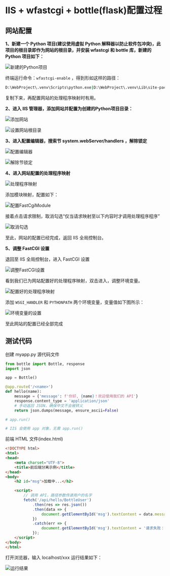# IIS + wfastcgi + bottle(flask)配置过程

## 网站配置

**1、新建一个 Python 项目(建议使用虚拟 Python 解释器以防止软件包冲突)，此项目的根目录即作为网站的根目录，并安装 wfastcgi 和 bottle 库，新建的 Python 项目如下：**

![新建的Python项目](./Pictures/新建的Python项目.png)

终端运行命令：`wfastcgi-enable` ，得到形如这样的路径：

```cmd
D:\WebProject\.venv\Scripts\python.exe|D:\WebProject\.venv\Lib\site-packages\wfastcgi.py
```

复制下来，再配置网站的处理程序映射时有用。

**2、进入 IIS 管理器，添加网站并配置为创建的Python项目目录：**

![添加网站](./Pictures/添加网站.png)

![设置网站根目录](./Pictures/设置网站根目录.png)



**3、进入配置编辑器，搜索节 system.webServer/handlers ，解除锁定**

![配置编辑器](./Pictures/配置编辑器.png)

![解除节锁定](./Pictures/解除节锁定.png)

**4、进入网站配置的处理程序映射**

![处理程序映射](./Pictures/处理程序映射.png)

添加模块映射，配置如下：

![配置FastCgiModule](./Pictures/配置FastCgiModule.png)

接着点击请求限制，取消勾选“仅当请求映射至以下内容时才调用处理程序程序”

![取消勾选](./Pictures/取消勾选.png)

至此，网站的配置已经完成，返回 IIS 全局控制台。

**5、调整 FastCGI 设置**

退回至 IIS 全局控制台，进入 FastCGI 设置

![调整FastCGI设置](./Pictures/调整FastCGI设置.png)

看到我们已为网站配置好的处理程序映射，双击进入，调整环境变量。

![配置好的处理程序映射](./Pictures/配置好的处理程序映射.png)

添加 `WSGI_HANDLER` 和 `PYTHONPATH` 两个环境变量，变量值如下图所示：

![环境变量的设置](./Pictures/环境变量的设置.png)

至此网站的配置已经全部完成

## 测试代码

创建 myapp.py 源代码文件

```python
from bottle import Bottle, response
import json

app = Bottle()

@app.route('/<name>')
def hello(name):
    message = {'message': f'你好, {name}！欢迎使用我们的 API'}
    response.content_type = 'application/json'
    # 手动返回 JSON，确保中文不会被转义
    return json.dumps(message, ensure_ascii=False)

# app.run()

# IIS 会使用 app 对象，无需 app.run()

```

前端 HTML 文件(index.html)

```html
<!DOCTYPE html>
<html>
<head>
    <meta charset="UTF-8">
    <title>前后端分离示例</title>
</head>
<body>
    <h2 id="msg">加载中...</h2>

    <script>
        // 调用 API，路径参数传递用户的名字
        fetch('/api/hello/BottleUser')
            .then(res => res.json())
            .then(data => {
                document.getElementById('msg').textContent = data.message;
            })
            .catch(err => {
                document.getElementById('msg').textContent = '请求失败：' + err;
            });
    </script>
</body>
</html>
```

打开浏览器，输入 localhost/xxx 运行结果如下：

![运行结果](./Pictures/运行结果.png)
